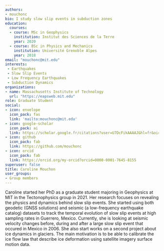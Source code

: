 ```yaml
---
authors:
- mouchonc
bio: I study slow slip events in subduction zones
education:
  courses:
  - course: MSc in Geophysics
    institution: Institut des Sciences de la Terre
    year: 2020
  - course: BSc in Physics and Mechanics
    institution: Université Grenoble Alpes
    year: 2018
email: "mouchonc@mit.edu"
interests:
 - Earthquakes
 - Slow Slip Events
 - Low Frequency Earthquakes
 - Subduction Dynamics
organizations:
- name: Massachusetts Institute of Technology
  url: "https://eapsweb.mit.edu"
role: Graduate Student
social:
- icon: envelope
  icon_pack: fas
  link: 'mailto:mouchonc@mit.edu'
- icon: google-scholar
  icon_pack: ai
  link: https://scholar.google.fr/citations?user=U7DcFikAAAAJ&hl=fr&oi=ao
- icon: github
  icon_pack: fab
  link: https://github.com/mouchonc
- icon: orcid
  icon_pack: fab
  link: https://orcid.org/my-orcid?orcid=0000-0001-7645-8155
superuser: false
title: Caroline Mouchon
user_groups:
- Group members
---
```


Caroline started her PhD as a graduate student majoring in Geophysics at MIT in the Tectonophysics group in 2021. Her research focuses on revealing the physics and dynamics behind slow slip events. She started using both geodetic (GNSS solutions) and seismic (a low-frequency earthquake catalog) datasets to track the temporal evolution of slow slip events at high sampling rates in Guerrero, Mexico. Currently, she is looking at seismic velocity changes before, during and after a large slow slip event that occured in Mexico in 2006.
She also start works on a second project about ice dynamics in glaciers. The main motivation is to be able to calibrate the ice flow law that describe ice deformation using satellite imagery surface motion data. 
